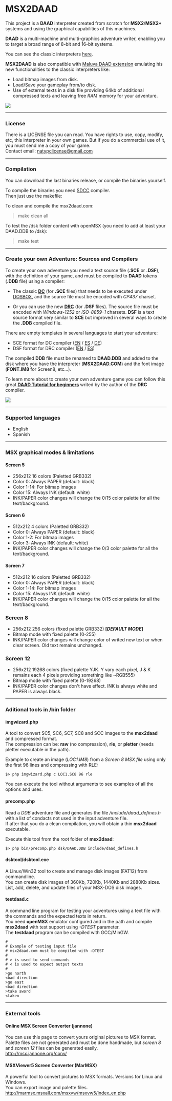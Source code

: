 # **MSX2DAAD**

This project is a **DAAD** interpreter created from scratch for **MSX2**/**MSX2+** systems and using the graphical capabilities of this machines.

**DAAD** is a multi-machine and multi-graphics adventure writer, enabling you to target a broad range of 8-bit and 16-bit systems.

You can see the classic interpreters [here](https://github.com/daad-adventure-writer/daad).

**MSX2DAAD** is also compatible with [Maluva DAAD extension](https://github.com/Utodev/MALUVA) emulating his new functionalities to the classic interpreters like:

- Load bitmap images from disk.
- Load/Save your gameplay from/to disk.
- Use of external texts in a disk file providing 64kb of additional compressed texts and leaving free *RAM* memory for your adventure.

![](https://www.eslamejor.com/img/msx2daad_sample.png) 

***

### License

There is a LICENSE file you can read. You have rights to use, copy, modify, etc, this interpreter in your own games. But if you do a commercial use of it, you must send me a copy of your game.  
Contact email: natypclicense@gmail.com

***

### Compilation

You can download the last binaries release, or compile the binaries yourself.

To compile the binaries you need [SDCC](http://sdcc.sourceforge.net/) compiler.  
Then just use the makefile:

To clean and compile the msx2daad\.com:
> make clean all

To test the /dsk folder content with openMSX (you need to add at least your DAAD\.DDB to /dsk):
> make test

***

### Create your own Adventure: Sources and Compilers

To create your own adventure you need a text source file (**.SCE** or **.DSF**), with the definition of your game, and must be compiled to **DAAD** tokens (**.DDB** file) using a compiler:

- The classic [**DC**](https://github.com/daad-adventure-writer/daad) (for **.SCE** files) that needs to be executed under [DOSBOX](https://www.dosbox.com/), and the source file must be encoded with *CP437* charset.

- Or you can use the new [**DRC**](https://github.com/Utodev/DRC) (for **.DSF** files). The source file must be encoded with *Windows-1252* or *ISO-8859-1* charsets. **DSF** is a text source format very similar to **SCE** but improved in several ways to create the **.DDB** compiled file.

There are empty templates in several languages to start your adventure:

- SCE format for DC compiler ([EN](https://github.com/daad-adventure-writer/daad/blob/master/DAAD/SCE/BLANK.SCE) / [ES](https://github.com/daad-adventure-writer/daad/blob/master/DAAD/SCE/SPANISH.SCE) / [DE](https://github.com/daad-adventure-writer/daad/blob/master/DAAD/SCE/GERMAN.SCE))
- DSF format for DRC compiler ([EN](https://github.com/daad-adventure-writer/DRC/blob/master/BLANK_EN.DSF) / [ES](https://github.com/daad-adventure-writer/DRC/blob/master/BLANK_ES.DSF))

The compiled **DDB** file must be renamed to **DAAD.DDB** and added to the disk where you have the interpreter (**MSX2DAAD.COM**) and the font image (**FONT.IM8** for Screen8, etc...).

To learn more about to create your own adventure game you can follow this great [**DAAD Tutorial for beginners**](https://medium.com/@uto_dev/a-daad-tutorial-for-beginners-1-b2568ec4df05) writed by the author of the **DRC** compiler.

![](https://www.eslamejor.com/img/msx2daad_tutorial.png) 

***

### Supported languages

- English
- Spanish

***

### MSX graphical modes & limitations

#### **Screen 5**

- 256x212 16 colors (Paletted GRB332)
- Color 0: Always PAPER (default: black)
- Color 1-14: For bitmap images
- Color 15: Always INK (default: white)
- INK/PAPER color changes will change the 0/15 color palette for all the text/background.
		
#### **Screen 6**

- 512x212 4 colors  (Paletted GRB332)
- Color 0: Always PAPER (default: black)
- Color 1-2: For bitmap images
- Color 3: Always INK (default: white)
- INK/PAPER color changes will change the 0/3 color palette for all the text/background.

#### **Screen 7**

- 512x212 16 colors (Paletted GRB332)
- Color 0: Always PAPER (default: black)
- Color 1-14: For bitmap images
- Color 15: Always INK (default: white)
- INK/PAPER color changes will change the 0/15 color palette for all the text/background.

### **Screen 8**

- 256x212 256 colors (fixed palette GRB332) **[*DEFAULT MODE*]**
- Bitmap mode with fixed palette (0-255)
- INK/PAPER color changes will change color of writed new text or when clear screen. Old text remains unchanged.

### **Screen 12**
- 256x212 19268 colors (fixed palette YJK. Y vary each pixel, J & K remains each 4 pixels providing something like ~RGB555)
- Bitmap mode with fixed palette (0-19268)
- INK/PAPER color changes don't have effect. INK is always white and PAPER is always black.

***

### Aditional tools in /bin folder

#### **imgwizard.php**
A tool to convert SC5, SC6, SC7, SC8 and SCC images to the **msx2daad** and compressed format.  
The compression can be: **raw** (no compression), **rle**, or **pletter** (needs pletter executable in the path).

Example to create an image (*LOC1.IM8*) from a *Screen 8 MSX file* using only the first 96 lines and compressing with RLE:

	$> php imgwizard.php c LOC1.SC8 96 rle

You can execute the tool without arguments to see examples of all the options and uses.

#### **precomp.php**
Read a *DDB* adventure file and generates the file */include/daad_defines.h* with a list of condacts not used in the input adventure file.  
If after that you do a clean compilation, you will obtain a thin **msx2daad** executable.

Execute this tool from the root folder of **msx2daad**:

	$> php bin/precomp.php dsk/DAAD.DDB include/daad_defines.h

#### **dsktool/dsktool.exe**
A Linux/Win32 tool to create and manage disk images (FAT12) from commandline.  
You can create disk images of 360Kb, 720Kb, 1440Kb and 2880Kb sizes.  
List, add, delete, and update files of your MSX-DOS disk images.

#### **testdaad.c**
A command line program for testing your adventures using a text file with the commands and the expected texts in return.  
You need **openMSX** emulator configured and in the path and compile **msx2daad** with test support using *-DTEST* parameter.  
The **testdaad** program can be compiled with GCC/MinGW.

	#
	# Example of testing input file
	# msx2daad.com must be compiled with -DTEST
	#
	# > is used to send commands
	# < is used to expect output texts
	#
	>go north
	<bad direction
	>go east
	<bad direction
	>take sword
	<taken

***

### External tools

#### **Online MSX Screen Converter (jannone)**
You can use this page to convert yours original pictures to MSX format.  
Palette files are not generated and must be done handmade, but *screen 8* and *screen 12* files can be generated easily.  
http://msx.jannone.org/conv/

#### **MSXViewer5 Screen Converter (MarMSX)**
A powerful tool to convert pictures to MSX formats. Versions for Linux and Windows.  
You can export image and palette files.  
http://marmsx.msxall.com/msxvw/msxvw5/index_en.php




